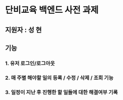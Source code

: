 # 단비교육 백엔드 사전 과제
## 지원자 : 성 현

## 기능
### 1. 유저 로그인/로그아웃
### 2. 매 주별 해야할 일의 등록 / 수정 / 삭제 / 조회 기능
### 3. 일정이 지난 후 진행한 할 일들에 대한 해결여부 기록
